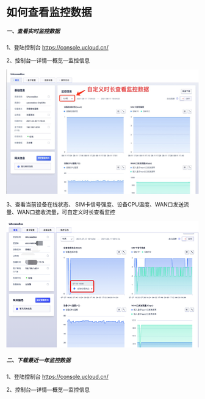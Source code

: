 # 如何查看监控数据

##### 一、查看实时监控数据

1、登陆控制台 https://console.ucloud.cn/

2、控制台—详情—概览—监控信息

![monitoring1](../images/monitoring1.png)

3、查看当前设备在线状态、 SIM卡信号强度、设备CPU温度、WAN口发送流量、WAN口接收流量，可自定义时长查看监控

![monitoring2](../images/monitoring2.png)



##### 二、下载最近一年监控数据

1、登陆控制台 https://console.ucloud.cn/

2、控制台—详情—概览—监控信息







